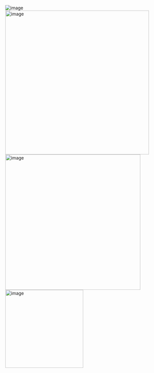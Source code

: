 ![image](https://user-images.githubusercontent.com/43515480/236118657-085ac6d0-fb46-47bf-b684-4a3a38534d67.png)
<img width="452" alt="image" src="https://user-images.githubusercontent.com/43515480/236123190-e7867e21-a589-4b16-8640-74c7d53aa368.png">
<img width="425" alt="image" src="https://user-images.githubusercontent.com/43515480/236139343-987b4c88-991c-4ee4-94ab-a2748f27087b.png">
<img width="245" alt="image" src="https://user-images.githubusercontent.com/43515480/236140002-bd43ee87-3993-4b69-a765-56f49cde95b9.png">
